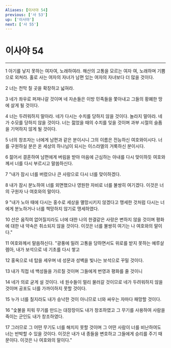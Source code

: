 ```yaml
---
Aliases: [이사야 54]
previous: ['사 53']
up: ['이사야']
next: ['사 55']
---
```

# 이사야 54

***


1 아기를 낳지 못하는 여자여, 노래하여라. 해산의 고통을 모르는 여자 여, 노래하며 기쁨으로 외쳐라. 홀로 사는 여자의 자녀가 남편 있는 여자의 자녀보다 더 많을 것이다. 

2 너는 천막 칠 곳을 확장하고 넓혀라. 

3 네가 좌우로 퍼져나갈 것이며 네 자손들은 이방 민족들을 쫓아내고 그들의 황폐한 땅에 살게 될 것이다. 

4 너는 두려워하지 말아라. 네가 다시는 수치를 당하지 않을 것이다. 놀라지 말아라. 네가 수모를 당하지 않을 것이다. 너는 젊었을 때의 수치를 잊을 것이며 과부 시절의 슬픔을 기억하지 않게 될 것이다. 

5 너의 창조자는 너에게 남편과 같은 분이시니 그의 이름은 전능하신 여호와이시다. 너를 구원하실 분은 온 세상의 하나님이 되시는 이스라엘의 거룩하신 분이시다. 

6 젊어서 결혼하여 남편에게 버림을 받아 마음에 근심하는 아내를 다시 맞이하듯 여호와께서 너를 다시 부르시고 말씀하신다. 

7 "내가 잠시 너를 버렸으나 큰 사랑으로 다시 너를 맞이하겠다. 

8 내가 잠시 분노하여 너를 외면했으나 영원한 자비로 너를 불쌍히 여기겠다. 이것은 너의 구원자 나 여호와의 말이다. 

9 "내가 노아 때에 다시는 홍수로 세상을 멸망시키지 않겠다고 맹세한 것처럼 다시는 너에게 분노하거나 너를 책망하지 않기로 맹세하였다. 

10 산은 움직여 없어질지라도 너에 대한 나의 한결같은 사랑은 변하지 않을 것이며 평화에 대한 내 약속은 취소되지 않을 것이다. 이것은 너를 불쌍히 여기는 나 여호와의 말이다." 

11 여호와께서 말씀하신다. "광풍에 밀려 고통을 당하면서도 위로를 받지 못하는 예루살렘아, 내가 보석으로 네 기초를 다시 쌓고 

12 홍옥으로 네 탑을 세우며 네 성문과 성벽을 빛나는 보석으로 꾸밀 것이다. 

13 내가 직접 네 백성들을 가르칠 것이며 그들에게 번영과 평화를 줄 것이니 

14 네가 의로 굳게 설 것이다. 네 원수들이 멀리 물러갈 것이므로 네가 두려워하지 않을 것이며 공포도 너를 가까이하지 못할 것이다. 

15 누가 너를 칠지라도 내가 승낙한 것이 아니므로 너와 싸우는 자마다 패망할 것이다. 

16 "숯불을 피워 무기를 만드는 대장장이도 내가 창조하였고 그 무기를 사용하여 사람을 죽이는 군인도 내가 창조하였다. 

17 그러므로 그 어떤 무기도 너를 해치지 못할 것이며 그 어떤 사람이 너를 비난하여도 너는 반박할 수 있을 것이다. 이것은 내가 내 종들을 변호하고 그들에게 승리를 주기 때문이다. 이것은 나 여호와의 말이다."

